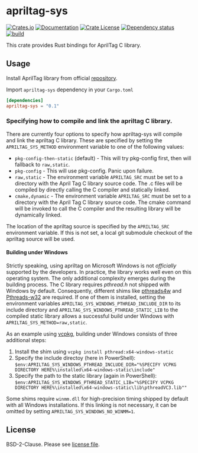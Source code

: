 # apriltag-sys

[![Crates.io](https://img.shields.io/crates/v/apriltag-sys.svg)](https://crates.io/crates/apriltag-sys)
[![Documentation](https://docs.rs/apriltag-sys/badge.svg)](https://docs.rs/apriltag-sys/)
[![Crate License](https://img.shields.io/crates/l/apriltag-sys.svg)](https://crates.io/crates/apriltag-sys)
[![Dependency status](https://deps.rs/repo/github/jerry73204/apriltag-sys/status.svg)](https://deps.rs/repo/github/jerry73204/apriltag-sys)
[![build](https://github.com/jerry73204/apriltag-sys/workflows/build/badge.svg?branch=master)](https://github.com/jerry73204/apriltag-sys/actions?query=branch%3Amaster)

This crate provides Rust bindings for AprilTag C library.

## Usage

Install AprilTag library from official [repository](https://github.com/AprilRobotics/apriltag).

Import `apriltag-sys` dependency in your `Cargo.toml`

```toml
[dependencies]
apriltag-sys = "0.1"
```

### Specifying how to compile and link the apriltag C library.

There are currently four options to specify how apriltag-sys will compile and
link the apriltag C library. These are specified by setting the
`APRILTAG_SYS_METHOD` environment variable to one of the following values:

- `pkg-config-then-static` (default) - This will try pkg-config first, then
   will fallback to `raw,static`.
- `pkg-config` - This will use pkg-config. Panic upon failure.
- `raw,static` - The environment variable `APRILTAG_SRC` must be set to a
  directory with the April Tag C library source code. The .c files will be
  compiled by directly calling the C compiler and statically linked.
- `cmake,dynamic` - The environment variable `APRILTAG_SRC` must be set to a
  directory with the April Tag C library source code. The cmake command will be
  invoked to call the C compiler and the resulting library will be dynamically
  linked.

The location of the apriltag source is specified by the `APRILTAG_SRC`
environment variable. If this is not set, a local git submodule checkout of the
apriltag source will be used.

#### Building under Windows

Strictly speaking, using apriltag on Microsoft Windows is not *officially* supported by the developers. In practice, the library works well even on this operating system. 
The only additional complexity emerges during the building process. The C library requires *pthread.h* not shipped with Windows by default.
Consequently, different shims like [pthreads4w](https://sourceforge.net/projects/pthreads4w/) and [Pthreads-w32](https://www.sourceware.org/pthreads-win32/) are required.
If one of them is installed, setting the environment variables `APRILTAG_SYS_WINDOWS_PTHREAD_INCLUDE_DIR` to its include directory and `APRILTAG_SYS_WINDOWS_PTHREAD_STATIC_LIB` to the compiled static library allows a successful build under Windows with `APRILTAG_SYS_METHOD=raw,static`.

As an example using [vcpkg](https://github.com/microsoft/vcpkg), building under Windows consists of three additional steps:
1. Install the shim using `vcpkg install pthread:x64-windows-static`
2. Specify the include directoy (here in PowerShell): `$env:APRILTAG_SYS_WINDOWS_PTHREAD_INCLUDE_DIR="%SPECIFY VCPKG DIRECTORY HERE%\installed\x64-windows-static\include"`
3. Specify the path to the static library (again in PowerShell): `$env:APRILTAG_SYS_WINDOWS_PTHREAD_STATIC_LIB="%SPECIFY VCPKG DIRECTORY HERE%\installed\x64-windows-static\lib\pthreadVC3.lib""`

Some shims require `winmm.dll` for high-precision timing shipped by default with all Windows installations. If this linking is not necessary, it can be omitted by setting `APRILTAG_SYS_WINDOWS_NO_WINMM=1`.

## License

BSD-2-Clause. Please see [license file](LICENSE).
